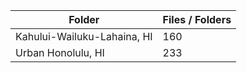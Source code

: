 | Folder                      |   Files / Folders |
|-----------------------------|-------------------|
| Kahului-Wailuku-Lahaina, HI |               160 |
| Urban Honolulu, HI          |               233 |